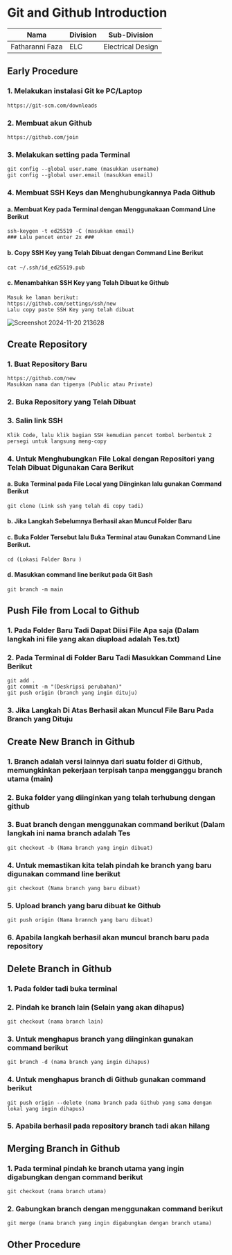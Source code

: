 # Git and Github Introduction

| Nama  | Division        | Sub-Division  |
| ----- | ---------- | ---------- |
| Fatharanni Faza   | ELC | Electrical Design |

## Early Procedure
### 1. Melakukan instalasi Git ke PC/Laptop
	https://git-scm.com/downloads
### 2. Membuat akun Github
	https://github.com/join
### 3. Melakukan setting pada Terminal
   ```
   git config --global user.name (masukkan username)
   git config --global user.email (masukkan email)
   ```
### 4. Membuat SSH Keys dan Menghubungkannya Pada Github
#### a. Membuat Key pada Terminal dengan Menggunakaan Command Line Berikut
   ```
   ssh-keygen -t ed25519 -C (masukkan email)
   ### Lalu pencet enter 2x ###
   ```
   #### b. Copy SSH Key yang Telah Dibuat dengan Command Line Berikut
   ```
   cat ~/.ssh/id_ed25519.pub
   ```
   #### c. Menambahkan SSH Key yang Telah Dibuat ke Github
   ```
Masuk ke laman berikut:
https://github.com/settings/ssh/new
Lalu copy paste SSH Key yang telah dibuat
```

![Screenshot 2024-11-20 213628](https://github.com/user-attachments/assets/d80bf2ce-314f-4c7c-a0ca-cc5c730d875a)


## Create Repository
### 1. Buat Repository Baru 
```
https://github.com/new
Masukkan nama dan tipenya (Public atau Private)
```
### 2. Buka Repository yang Telah Dibuat

### 3. Salin link SSH
```
Klik Code, lalu klik bagian SSH kemudian pencet tombol berbentuk 2 persegi untuk langsung meng-copy
```
### 4. Untuk Menghubungkan File Lokal dengan Repositori yang Telah Dibuat Digunakan Cara Berikut

#### a. Buka Terminal pada File Local yang Diinginkan lalu gunakan Command Berikut 
```
git clone (Link ssh yang telah di copy tadi)
```
#### b. Jika Langkah Sebelumnya Berhasil akan Muncul Folder Baru 
#### c. Buka Folder Tersebut lalu Buka Terminal atau Gunakan Command Line Berikut.
```
cd (Lokasi Folder Baru )
```
#### d. Masukkan command line berikut pada Git Bash
```
git branch -m main
```

## Push File from Local to Github
### 1. Pada Folder Baru Tadi Dapat Diisi File Apa saja (Dalam langkah ini file yang akan diupload adalah Tes.txt)
### 2. Pada Terminal di Folder Baru Tadi Masukkan Command Line Berikut
```
git add . 
git commit -m "(Deskripsi perubahan)"
git push origin (branch yang ingin dituju)
```
### 3. Jika Langkah Di Atas Berhasil akan Muncul File Baru Pada Branch yang Dituju

## Create New Branch in Github 
### 1. Branch adalah versi lainnya dari suatu folder di Github, memungkinkan pekerjaan terpisah tanpa mengganggu branch utama (main)
### 2. Buka folder yang diinginkan yang telah terhubung dengan github
### 3. Buat branch dengan menggunakan command berikut (Dalam langkah ini nama branch adalah Tes
```
git checkout -b (Nama branch yang ingin dibuat)
```
### 4. Untuk memastikan kita telah pindah ke branch yang baru digunakan command line berikut
```
git checkout (Nama branch yang baru dibuat)
```
### 5. Upload branch yang baru dibuat ke Github
```
git push origin (Nama brannch yang baru dibuat)
```
### 6. Apabila langkah berhasil akan muncul branch baru pada repository

## Delete Branch in Github
### 1. Pada folder tadi buka terminal
### 2. Pindah ke branch lain (Selain yang akan dihapus)
```
git checkout (nama branch lain)
```
### 3. Untuk menghapus branch yang diinginkan gunakan command berikut 
```
git branch -d (nama branch yang ingin dihapus)
```
### 4. Untuk menghapus branch di Github gunakan command berikut
```
git push origin --delete (nama branch pada Github yang sama dengan lokal yang ingin dihapus)
```
### 5. Apabila berhasil pada repository branch tadi akan hilang

## Merging Branch in Github
### 1. Pada terminal pindah ke branch utama yang ingin digabungkan dengan command berikut
```
git checkout (nama branch utama)
```
### 2. Gabungkan branch dengan menggunakan command berikut
```
git merge (nama branch yang ingin digabungkan dengan branch utama)
```

## Other Procedure
